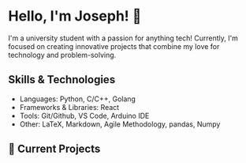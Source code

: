 # Hello, I'm Joseph! 👋

I'm a university student with a passion for anything tech! Currently, I'm focused on creating innovative projects that combine my love for technology and problem-solving.
## Skills & Technologies

- Languages: Python, C/C++, Golang
- Frameworks & Libraries: React
- Tools: Git/Github, VS Code, Arduino IDE
- Other: LaTeX, Markdown, Agile Methodology, pandas, Numpy
  
## 🔭 Current Projects


<!--
**milkjo3/milkjo3** is a ✨ _special_ ✨ repository because its `README.md` (this file) appears on your GitHub profile.

Here are some ideas to get you started:

 🔭 I’m currently working on a web application!
- 🌱 I’m currently learning version control on github!
- 👯 I’m looking to collaborate on ...
- 🤔 I’m looking for help with ...
- 💬 Ask me about ...
- 📫 How to reach me: ...
- 😄 Pronouns: ...
- ⚡ Fun fact: ...
-->

